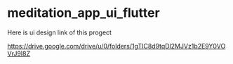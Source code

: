 # meditation_app_ui_flutter

Here is ui design link of this progect

https://drive.google.com/drive/u/0/folders/1gTIC8d9tqDl2MJVz1b2E9Y0VOVrJ9I8Z
